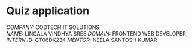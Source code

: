 # Quiz application

*COMPANY:* CODTECH IT SOLUTIONS  
*NAME:* LINGALA  VINDHYA SREE
*DOMAIN:* FRONTEND WEB DEVELOPER  
*INTERN ID:* CT06DK234
*MENTOR:* NEELA SANTOSH KUMAR
